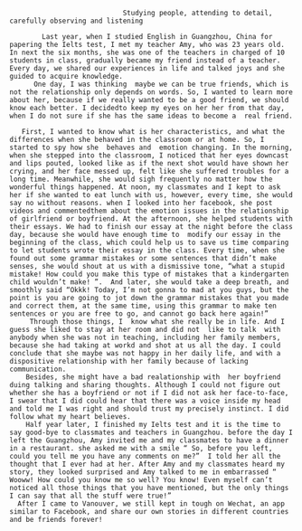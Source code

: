                                 Studying people, attending to detail, carefully observing and listening
                  
            Last year, when I studied English in Guangzhou, China for papering the Ielts test, I met my teacher Amy, who was 23 years old. In next the six months, she was one of the teachers in charged of 10 students in class, gradually became my friend instead of a teacher. Every day, we shared our experiences in life and talked joys and she guided to acquire knowledge.
          One day, I was thinking  maybe we can be true friends, which is not the relationship only depends on words. So, I wanted to learn more about her, because if we really wanted to be a good friend, we should know each better. I decidedto keep my eyes on her her from that day, when I do not sure if she has the same ideas to become a  real friend.
       
       First, I wanted to know what is her characteristics, and what the differences when she behaved in the classroom or at home. So, I started to spy how she  behaves and  emotion changing. In the morning, when she stepped into the classroom, I noticed that her eyes downcast and lips pouted, looked like as if the next shot would have shown her crying, and her face messed up, felt like she suffered troubles for a long time. Meanwhile, she would sigh frequently no matter how the wonderful things happened. At noon, my classmates and I kept to ask her if she wanted to eat lunch with us, however, every time, she would say no without reasons. when I looked into her facebook, she post videos and commentedthem about the emotion issues in the relationship of girlfriend or boyfriend. At the afternoon, she helped students with their essays. We had to finish our essay at the night before the class day, because she would have enough time to  modify our essay in the beginning of the class, which could help us to save us time comparing to let students wrote their essay in the class. Every time, when she found out some grammar mistakes or some sentences that didn’t make senses, she would shout at us with a dismissive tone, “what a stupid mistake! How could you make this type of mistakes that a kindergarten child wouldn’t make! ”.  And later, she would take a deep breath, and smoothly said “Okkk! Today, I’m not gonna to mad at you guys, but the point is you are going to jot down the grammar mistakes that you made and correct them, at the same time, using this grammar to make ten sentences or you are free to go, and cannot go back here again!”
         Through those things, I  know what she really be in life. And I guess she liked to stay at her room and did not  like to talk  with anybody when she was not in teaching, including her family members, because she had taking at workd and shot at us all the day. I could conclude that she maybe was not happy in her daily life, and with a dispositive relationship with her family because of lacking communication. 
        Besides, she might have a bad realationship with  her boyfriend duing talking and sharing thoughts. Although I could not figure out whether she has a boyfriend or not if I did not ask her face-to-face, I swear that I did could hear that there was a voice inside my head and told me I was right and should trust my precisely instinct. I did follow what my heart believes.
        Half year later, I finished my Ielts test and it is the time to say good-bye to classmates and teachers in Guangzhou. before the day I left the Guangzhou, Amy invited me and my classmates to have a dinner in a restaurant. she asked me with a smile “ So, before you left, could you tell me you have any comments on me?”  I told her all the thought that I ever had at her. After Amy and my classmates heard my story, they looked surprised and Amy talked to me in embarrassed “ Wooww! How could you know me so well? You know! Even myself can’t noticed all those things that you have mentioned, but the only things I can say that all the stuff were true!”
      After I came to Vanouver, we still kept in tough on Wechat, an app similar to Facebook, and share our own stories in different countries and be friends forever!
